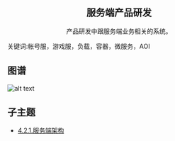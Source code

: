 <h2 align="center">服务端产品研发</h2>
<p align="center">产品研发中跟服务端业务相关的系统。</p>
<p">关键词:帐号服，游戏服，负载，容器，微服务，AOI</p>

## 图谱
![alt text](https://github.com/gonglei007/GameDevMind/blob/main/exports/4.2.服务端产品研发.png?raw=true)

## 子主题
* [4.2.1.服务端架构](https://github.com/gonglei007/GameDevMind/blob/main/mds/4.2.1.服务端架构.md)
